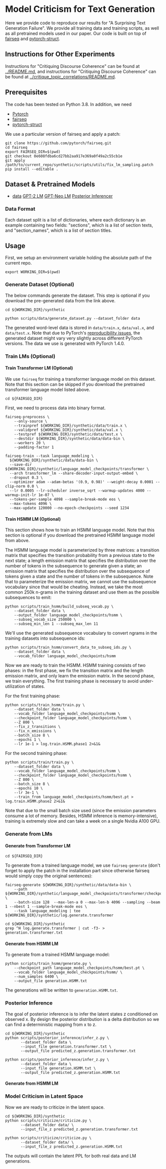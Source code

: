 # Model Criticism for Text Generation

Here we provide code to reproduce our results for "A Surprising Text Generation Failure". We provide all training data and training scripts, as well as all pretrained models used in our paper. Our code is built on top of [fairseq](https://github.com/pytorch/fairseq) and [pytorch-struct](https://github.com/harvardnlp/pytorch-struct).

## Instructions for Other Experiments

Instructions for "Critiquing Discourse Coherence" can be found at [../README.md](../README.md), and instructions for "Critiquing Discourse Coherence" can be found at [../critique_topic_correlations/README.md](../critique_topic_correlations/README.md).

## Prerequisites

The code has been tested on Python 3.8. In addition, we need

* [Pytorch](https://pytorch.org/get-started/locally/)
* [fairseq](https://github.com/huggingface/transformers/tree/0e608fdba6cd27bb2aa917e369a0f49a2c55cb1e)
* [pytorch-struct](https://github.com/harvardnlp/pytorch-struct)

We use a particular version of fairseq and apply a patch:

```
git clone https://github.com/pytorch/fairseq.git
cd fairseq
export FAIRSEQ_DIR=$(pwd)
git checkout 0e608fdba6cd27bb2aa917e369a0f49a2c55cb1e
git apply /path/to/current_repo/synthetic/scripts/utils/fix_lm_sampling.patch
pip install --editable .
```


## Dataset & Pretrained Models

* [data](https://drive.google.com/file/d/1qIIJBc6JhxSipsdz7X9XgEPsBPrB5PDS/view?usp=sharing) [GPT-2 LM](https://drive.google.com/file/d/1MQleq0eBW3vxQU0fd_xTIAMPuSakL4vu/view?usp=sharing) [GPT-Neo LM](https://drive.google.com/file/d/13QbzOCnpjQuhoZ4ZSFMz87FmQ7CLPPCf/view?usp=sharing) [Posterior Inferencer](https://drive.google.com/file/d/1-BwbijwD6nIKOMOkV3FOWqRHdHKIuaqY/view?usp=sharing)


### Data Format

Each dataset split is a list of dictionaries, where each dictionary is an example containing two fields: "sections", which is a list of section texts, and "section_names", which is a list of section titles.

## Usage

First, we setup an environment variable holding the absolute path of the current repo.

```
export WORKING_DIR=$(pwd)
```

### Generate Dataset (Optional)

The below commands generate the dataset. This step is optional if you download the pre-generated data from the link above.

```
cd ${WORKING_DIR}/synthetic
```

```
python scripts/data/generate_dataset.py --dataset_folder data
```

The generated word-level data is stored in `data/train.x`, `data/val.x`, and `data/test.x`. Note that due to PyTorch's [reproducibility issues](https://pytorch.org/docs/stable/notes/randomness.html), the generated dataset might vary very slightly across different PyTorch versions. The data we use is generated with PyTorch 1.4.0.

### Train LMs (Optional)

#### Train Transformer LM (Optional)

We use `fairseq` for training a transformer language model on this dataset. Note that this section can be skipped if you download the pretrained transformer language model listed above.

```
cd ${FAIRSEQ_DIR}
```

First, we need to process data into binary format.

```
fairseq-preprocess \
    --only-source \
    --trainpref ${WORKING_DIR}/synthetic/data/train.x \
    --validpref ${WORKING_DIR}/synthetic/data/val.x \
    --testpref ${WORKING_DIR}/synthetic/data/test.x \
    --destdir ${WORKING_DIR}/synthetic/data/data-bin \
    --workers 20 \
    --padding-factor 1
```

```
fairseq-train --task language_modeling \
  ${WORKING_DIR}/synthetic/data/data-bin \
  --save-dir ${WORKING_DIR}/synthetic/language_model_checkpoints/transformer \
  --arch transformer_lm --share-decoder-input-output-embed \
  --dropout 0.3 \
  --optimizer adam --adam-betas '(0.9, 0.98)' --weight-decay 0.0001 --clip-norm 0.0 \
  --lr 0.0005 --lr-scheduler inverse_sqrt --warmup-updates 4000 --warmup-init-lr 1e-07 \
  --tokens-per-sample 4098 --sample-break-mode eos \
  --max-tokens 4096 \
  --max-update 120000 --no-epoch-checkpoints --seed 1234
```

#### Train HSMM LM (Optional)

This section shows how to train an HSMM language model. Note that this section is optional if you download the pretrained HSMM language model from above.

The HSMM language model is parameterized by three matrices: a transition matrix that specifies the transition probability from a previous state to the next state; a length emission matrix that specifies the distribution over the number of tokens in the subsequence to generate given a state; an emission matrix that specifies the distribution over the subsequence of tokens given a state and the number of tokens in the subsequence. Note that to parameterize the emission matrix, we cannot use the subsequence vocabulary since that would be cheating. Instead, we take the most common 250k n-grams in the training dataset and use them as the possible subsequences to emit:

```
python scripts/train_hsmm/build_subseq_vocab.py \
    --dataset_folder data \
    --output_folder language_model_checkpoints/hsmm \
    --subseq_vocab_size 250000 \
    --subseq_min_len 1 --subseq_max_len 11
```

We'll use the generated subsequence vocabulary to convert ngrams in the training datasets into subsequence ids:

```
python scripts/train_hsmm/convert_data_to_subseq_ids.py \
    --dataset_folder data \
    --vocab_folder language_model_checkpoints/hsmm
```

Now we are ready to train the HSMM. HSMM training consists of two phases: in the first phase, we fix the transition matrix and the length emission matrix, and only learn the emission matrix. In the second phase, we train everything. The first training phase is necessary to avoid under-utilization of states.

For the first training phase:

```
python scripts/train_hsmm/train.py \
    --dataset_folder data \
    --vocab_folder language_model_checkpoints/hsmm \
    --checkpoint_folder language_model_checkpoints/hsmm \
    --Z 800 \
    --fix_z_transitions \
    --fix_n_emissions \
    --batch_size 8 \
    --epochs 1 \
    --lr 1e-1 > log.train.HSMM.phase1 2>&1&
```

For the second training phase:

```
python scripts/train/train.py \
    --dataset_folder data \
    --vocab_folder language_model_checkpoints/hsmm \
    --checkpoint_folder language_model_checkpoints/hsmm \
    --Z 800 \
    --batch_size 8 \
    --epochs 10 \
    --lr 3e-1 \
    --train_from language_model_checkpoints/hsmm/best.pt > log.train.HSMM.phase2 2>&1&
```

Note that due to the small batch size used (since the emission parameters consume a lot of memory. Besides, HSMM inference is memory-intensive), training is extremely slow and can take a week on a single Nvidia A100 GPU.


### Generate from LMs

#### Generate from Transformer LM

```
cd ${FAIRSEQ_DIR}
```

To generate from a trained language model, we use `fairseq-generate` (don't forget to apply the patch in the installation part since otherwise fairseq would simply copy the original sentences):

```
fairseq-generate ${WORKING_DIR}/synthetic/data/data-bin \
    --path ${WORKING_DIR}/synthetic/language_model_checkpoints/transformer/checkpoint_best.pt \
    --batch-size 128  --max-len-a 0 --max-len-b 4096 --sampling --beam 1 --nbest 1 --sample-break-mode eos \
    --task language_modeling | tee ${WORKING_DIR}/synthetic/log.generate.transformer
```

```
cd ${WORKING_DIR}/synthetic
grep ^H log.generate.transformer | cut -f3- > generation.transformer.txt
```

#### Generate from HSMM LM

To generate from a trained HSMM language model:

```
python scripts/train_hsmm/generate.py \
    --checkpoint_path language_model_checkpoints/hsmm/best.pt \
    --vocab_folder language_model_checkpoints/hsmm/ \
    --num_samples 6400 \
    --output_file generation.HSMM.txt
```

The generations will be written to `generation.HSMM.txt`.


### Posterior Inference

The goal of posterior inference is to infer the latent states z conditioned on observed x. By design the posterior distribution is a delta distribution so we can find a deterministic mapping from x to z.

```
cd ${WORKING_DIR}/synthetic
python scripts/posterior_inference/infer_z.py \
       --dataset_folder data \
       --input_file generation.transformer.txt \
       --output_file predicted_z.generation.transformer.txt
```

```
python scripts/posterior_inference/infer_z.py \
       --dataset_folder data \
       --input_file generation.HSMM.txt \
       --output_file predicted_z.generation.HSMM.txt
```

#### Generate from HSMM LM

### Model Criticism in Latent Space

Now we are ready to criticize in the latent space.

```
cd ${WORKING_DIR}/synthetic
python scripts/criticize/criticize.py \
       --dataset_folder data/ \
       --input_file_z predicted_z.generation.transformer.txt
```

```
python scripts/criticize/criticize.py \
       --dataset_folder data/ \
       --input_file_z predicted_z.generation.HSMM.txt
```

The outputs will contain the latent PPL for both real data and LM generations.
